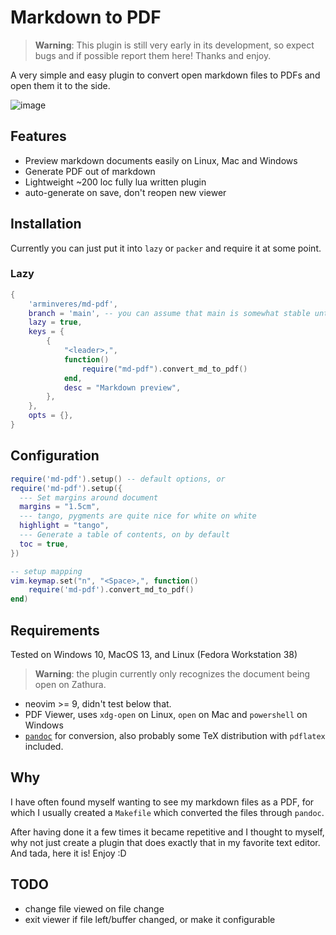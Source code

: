 # Markdown to PDF

> **Warning**: This plugin is still very early in its development, so expect bugs and if possible
> report them here! Thanks and enjoy.

A very simple and easy plugin to convert open markdown files to PDFs and open them it to the side.

![image](https://github.com/arminveres/md-pdf.nvim/assets/45210978/0c9cefb4-43b0-4cb5-8cb6-4b74802d7838)

## Features

- Preview markdown documents easily on Linux, Mac and Windows
- Generate PDF out of markdown
- Lightweight ~200 loc fully lua written plugin
- auto-generate on save, don't reopen new viewer

## Installation

Currently you can just put it into `lazy` or `packer` and require it at some point.

### Lazy

```lua
{
    'arminveres/md-pdf',
    branch = 'main', -- you can assume that main is somewhat stable until releases will be made
    lazy = true,
    keys = {
        {
            "<leader>,",
            function()
                require("md-pdf").convert_md_to_pdf()
            end,
            desc = "Markdown preview",
        },
    },
    opts = {},
}
```

## Configuration

```lua
require('md-pdf').setup() -- default options, or
require('md-pdf').setup({
  --- Set margins around document
  margins = "1.5cm",
  --- tango, pygments are quite nice for white on white
  highlight = "tango",
  --- Generate a table of contents, on by default
  toc = true,
})

-- setup mapping
vim.keymap.set("n", "<Space>,", function()
    require('md-pdf').convert_md_to_pdf()
end)
```

## Requirements

Tested on Windows 10, MacOS 13, and Linux (Fedora Workstation 38)

> **Warning**: the plugin currently only recognizes the document being open on Zathura.

- neovim >= 9, didn't test below that.
- PDF Viewer, uses `xdg-open` on Linux, `open` on Mac and `powershell` on Windows
- [`pandoc`](https://pandoc.org/installing.html) for conversion, also probably some TeX distribution
  with `pdflatex` included.

## Why

I have often found myself wanting to see my markdown files as a PDF, for which I usually created a
`Makefile` which converted the files through `pandoc`.

After having done it a few times it became repetitive and I thought to myself, why not just create a
plugin that does exactly that in my favorite text editor.
And tada, here it is! Enjoy :D

## TODO

- change file viewed on file change
- exit viewer if file left/buffer changed, or make it configurable
